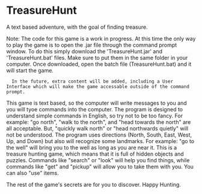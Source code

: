 # TreasureHunt
A text based adventure, with the goal of finding treasure.

Note: The code for this game is a work in progress.
      At this time the only way to play the game is to open the .jar file through the command prompt window.
      To do this simply download the 'TreasureHunt.jar' and 'TreasureHunt.bat' files.  Make sure to put them in the same folder in your computer.  Once downloaded, open the batch file (TreasureHunt.bat) and it will start the game.
      
      
      In the future, extra content will be added, including a User Interface which will make the game accessable outside of the command prompt.
      
      
This game is text based, so the computer will write messages to you and you will tyoe commands into the computer.
The program is designed to understand simple commands in English, so try not to be too fancy.
    For example:  "go north", "walk to the north", and "head towards the north" are all acceptable.
                  But, "quickly walk north" or "head northwards quietly" will not be understood.
The program uses directions (North, South, East, West, Up, and  Down) but also will recognize some landmarks.
    For example: "go to the well" will bring you to the well as long as you are near it.
This is a treasure hunting game, which means that it is full of hidden objects and puzzles.
    Commands like "search" or "look" will help you find things, while commands like "get" and "pickup"
    will allow you to take them with you.  You can also "use" items.
    
The rest of the game's secrets are for you to discover.  Happy Hunting.
